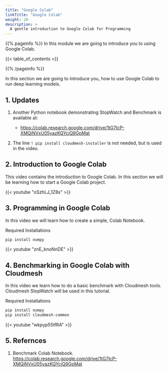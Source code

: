 ```yaml
---
title: "Google Colab"
linkTitle: "Google Colab"
weight: 20
description: >
  A gentle introduction to Google Colab for Programming
---
```


{{% pageinfo %}}
In this module we are going to introduce you to using Google Colab.

{{< table_of_contents >}}

{{% /pageinfo %}}


In this section we are going to introduce you, how to use Google Colab
to run deep learning models.

## 1. Updates

1. Another Python notebook demonstrating StopWatch and Benchmark is available at:

   * https://colab.research.google.com/drive/1tG7IcP-XMQiNVxU05yazKQYciQ9GpMat

2. The line `! pip install cloudmesh-installer` is not needed, but is used in the video.


## 2. Introduction to Google Colab

This video contains the introduction to Google Colab. In this section
we will be learning how to start a Google Colab project.


{{< youtube "oSzhLJ_1Z8s" >}}

## 3. Programming in Google Colab

In this video we will learn how to create a simple, Colab Notebook. 

Required Installations

```bash
pip install numpy
```
{{< youtube "znE_knoNnDE" >}}

## 4. Benchmarking in Google Colab with Cloudmesh

In this video we learn how to do a basic benchmark with Cloudmesh tools.
Cloudmesh StopWatch will be used in this tutorial. 

Required Installations

```bash
pip install numpy
pip install cloudmesh-common
```
{{< youtube "wkpyp55tfRA" >}}

## 5. Refernces

1. Benchmark Colab Notebook. <https://colab.research.google.com/drive/1tG7IcP-XMQiNVxU05yazKQYciQ9GpMat>
